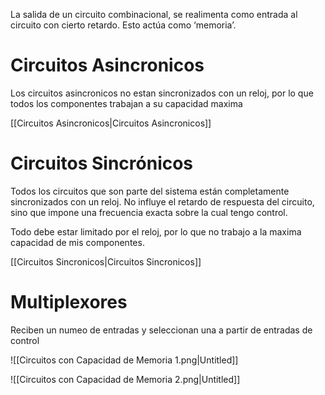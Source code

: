 La salida de un circuito combinacional, se realimenta como entrada al circuito con cierto retardo. Esto actúa como ‘memoria’.

# Circuitos Asincronicos

Los circuitos asincronicos no estan sincronizados con un reloj, por lo que todos los componentes trabajan a su capacidad maxima

[[Circuitos Asincronicos|Circuitos Asincronicos]]

# Circuitos Sincrónicos

Todos los circuitos que son parte del sistema están completamente sincronizados con un reloj. No influye el retardo de respuesta del circuito, sino que impone una frecuencia exacta sobre la cual tengo control.

Todo debe estar limitado por el reloj, por lo que no trabajo a la maxima capacidad de mis componentes.

[[Circuitos Sincronicos|Circuitos Sincronicos]]

# Multiplexores

Reciben un numeo de entradas y seleccionan una a partir de entradas de control

![[Circuitos con Capacidad de Memoria 1.png|Untitled]]

![[Circuitos con Capacidad de Memoria 2.png|Untitled]]